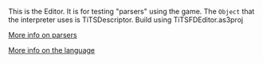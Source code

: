 This is the Editor.
It is for testing "parsers" using the game.
The `Object` that the interpreter uses is TiTSDescriptor.
Build using TiTSFDEditor.as3proj

[More info on parsers](Descriptors/Readme.md)

[More info on the language](Lang/Readme.md)